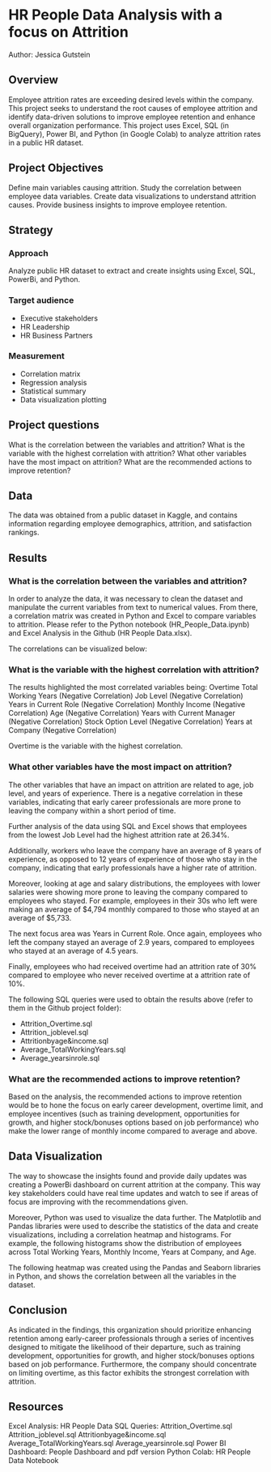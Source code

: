 # HR People Data Analysis with a focus on Attrition

Author: Jessica Gutstein

## Overview
Employee attrition rates are exceeding desired levels within the company. This project seeks to understand the root causes of employee attrition and identify data-driven solutions to improve employee retention and enhance overall organization performance. This project uses Excel, SQL (in BigQuery), Power BI, and Python (in Google Colab) to analyze attrition rates in a public HR dataset.

## Project Objectives
Define main variables causing attrition.
Study the correlation between employee data variables.
Create data visualizations to understand attrition causes.
Provide business insights to improve employee retention.

## Strategy
### Approach
Analyze public HR dataset to extract and create insights using Excel, SQL, PowerBi, and Python.
### Target audience
- Executive stakeholders
- HR Leadership
- HR Business Partners
### Measurement
- Correlation matrix
- Regression analysis
- Statistical summary
- Data visualization plotting

## Project questions
What is the correlation between the variables and attrition?
What is the variable with the highest correlation with attrition?
What other variables have the most impact on attrition?
What are the recommended actions to improve retention?

## Data
The data was obtained from a public dataset in Kaggle, and contains information regarding employee demographics, attrition, and satisfaction rankings.

## Results
### What is the correlation between the variables and attrition? 

In order to analyze the data, it was necessary to clean the dataset and manipulate the current variables from text to numerical values. From there, a correlation matrix was created in Python and Excel to compare variables to attrition. Please refer to the Python notebook (HR_People_Data.ipynb) and Excel Analysis in the Github (HR People Data.xlsx).

The correlations can be visualized below:

### What is the variable with the highest correlation with attrition?

The results highlighted the most correlated variables being:
Overtime
Total Working Years (Negative Correlation)
Job Level (Negative Correlation)
Years in Current Role (Negative Correlation)
Monthly Income (Negative Correlation)
Age (Negative Correlation)
Years with Current Manager (Negative Correlation)
Stock Option Level (Negative Correlation)
Years at Company (Negative Correlation)

Overtime is the variable with the highest correlation. 

### What other variables have the most impact on attrition?

The other variables that have an impact on attrition are related to age, job level, and years of experience. There is a negative correlation in these variables, indicating that early career professionals are more prone to leaving the company within a short period of time. 

Further analysis of the data using SQL and Excel shows that employees from the lowest Job Level had the highest attrition rate at 26.34%. 

Additionally, workers who leave the company have an average of 8 years of experience, as opposed to 12 years of experience of those who stay in the company, indicating that early professionals have a higher rate of attrition. 

Moreover, looking at age and salary distributions, the employees with lower salaries were showing more prone to leaving the company compared to employees who stayed. For example, employees in their 30s who left were making an average of $4,794 monthly compared to those who stayed at an average of $5,733.

The next focus area was Years in Current Role. Once again, employees who left the company stayed an average of 2.9 years, compared to employees who stayed at an average of 4.5 years.
 
Finally, employees who had received overtime had an attrition rate of 30% compared to employee who never received overtime at a attrition rate of 10%.

The following SQL queries were used to obtain the results above (refer to them in the Github project folder):
- Attrition_Overtime.sql
- Attrition_joblevel.sql
- Attritionbyage&income.sql
- Average_TotalWorkingYears.sql
- Average_yearsinrole.sql
  
### What are the recommended actions to improve retention?

Based on the analysis, the recommended actions to improve retention would be to hone the focus on early career development, overtime limit, and employee incentives (such as training development, opportunities for growth, and higher stock/bonuses options based on job performance) who make the lower range of monthly income compared to average and above. 

## Data Visualization
The way to showcase the insights found and provide daily updates was creating a PowerBi dashboard on current attrition at the company. This way key stakeholders could have real time updates and watch to see if areas of focus are improving with the recommendations given.

Moreover, Python was used to visualize the data further. The Matplotlib and Pandas libraries were used to describe the statistics of the data and create visualizations, including a correlation heatmap and histograms. For example, the following histograms show the distribution of employees across Total Working Years, Monthly Income, Years at Company, and Age.

The following heatmap was created using the Pandas and Seaborn libraries in Python, and shows the correlation between all the variables in the dataset.

## Conclusion
As indicated in the findings, this organization should prioritize enhancing retention among early-career professionals through a series of incentives designed to mitigate the likelihood of their departure, such as training development, opportunities for growth, and higher stock/bonuses options based on job performance. Furthermore, the company should concentrate on limiting overtime, as this factor exhibits the strongest correlation with attrition.

## Resources
Excel Analysis: HR People Data 
SQL Queries:
Attrition_Overtime.sql
Attrition_joblevel.sql
Attritionbyage&income.sql
Average_TotalWorkingYears.sql
Average_yearsinrole.sql
Power BI Dashboard: People Dashboard and pdf version
Python Colab: HR People Data Notebook

